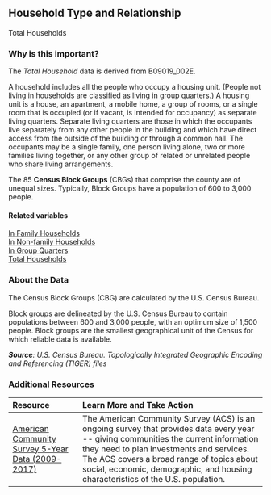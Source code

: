 ## Household Type and Relationship
Total Households

### Why is this important?
The *Total Household* data is derived from B09019_002E. 

A household includes all the people who occupy a housing unit. (People not living in households are classified as living in group quarters.) A housing unit is a house, an apartment, a mobile home, a group of rooms, or a single room that is occupied (or if vacant, is intended for occupancy) as separate living quarters. Separate living quarters are those in which the occupants live separately from any other people in the building and which have direct access from the outside of the building or through a common hall. The occupants may be a single family, one person living alone, two or more families living together, or any other group of related or unrelated people who share living arrangements.

The 85 **Census Block Groups** (CBGs) that comprise the county are of unequal sizes. Typically, Block Groups have a population of 600 to 3,000 people.

#### Related variables
<a href="javascript:void(0)" onclick="model.metricId = 'm26'">In Family Households</a>  
<a href="javascript:void(0)" onclick="model.metricId = 'm27'">In Non-family Households</a>  
<a href="javascript:void(0)" onclick="model.metricId = 'm28'">In Group Quarters</a>  
<a href="javascript:void(0)" onclick="model.metricId = 'm29'">Total Households</a>  

### About the Data
The Census Block Groups (CBG) are calculated by the U.S. Census Bureau.

Block groups are delineated by the U.S. Census Bureau to contain populations between 600 and 3,000 people, with an optimum size of 1,500 people. Block groups are the smallest geographical unit of the Census for which reliable data is available.

_**Source**: U.S. Census Bureau. Topologically Integrated Geographic Encoding and Referencing (TIGER) files_

### Additional Resources
|Resource | Learn More and Take Action | 
|:--- | :--- |
|[American Community Survey 5-Year Data (2009-2017)](https://www.census.gov/data/developers/data-sets/acs-5year.html)| The American Community Survey (ACS) is an ongoing survey that provides data every year -- giving communities the current information they need to plan investments and services. The ACS covers a broad range of topics about social, economic, demographic, and housing characteristics of the U.S. population.
